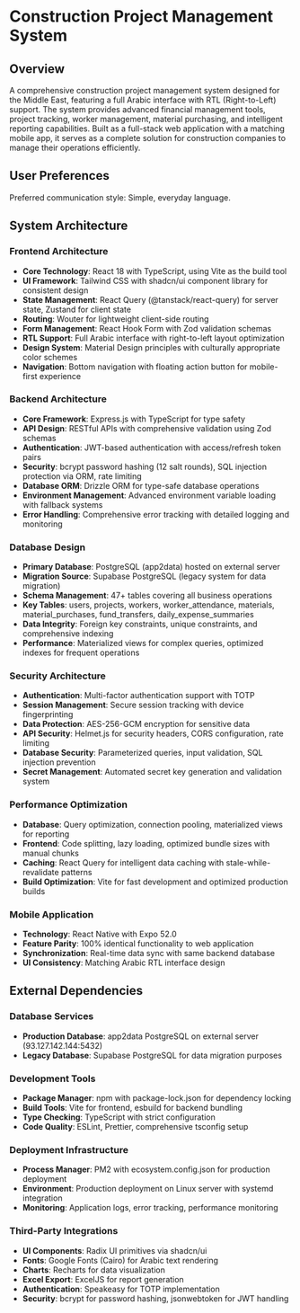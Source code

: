 # Construction Project Management System

## Overview
A comprehensive construction project management system designed for the Middle East, featuring a full Arabic interface with RTL (Right-to-Left) support. The system provides advanced financial management tools, project tracking, worker management, material purchasing, and intelligent reporting capabilities. Built as a full-stack web application with a matching mobile app, it serves as a complete solution for construction companies to manage their operations efficiently.

## User Preferences
Preferred communication style: Simple, everyday language.

## System Architecture

### Frontend Architecture
- **Core Technology**: React 18 with TypeScript, using Vite as the build tool
- **UI Framework**: Tailwind CSS with shadcn/ui component library for consistent design
- **State Management**: React Query (@tanstack/react-query) for server state, Zustand for client state
- **Routing**: Wouter for lightweight client-side routing
- **Form Management**: React Hook Form with Zod validation schemas
- **RTL Support**: Full Arabic interface with right-to-left layout optimization
- **Design System**: Material Design principles with culturally appropriate color schemes
- **Navigation**: Bottom navigation with floating action button for mobile-first experience

### Backend Architecture
- **Core Framework**: Express.js with TypeScript for type safety
- **API Design**: RESTful APIs with comprehensive validation using Zod schemas
- **Authentication**: JWT-based authentication with access/refresh token pairs
- **Security**: bcrypt password hashing (12 salt rounds), SQL injection protection via ORM, rate limiting
- **Database ORM**: Drizzle ORM for type-safe database operations
- **Environment Management**: Advanced environment variable loading with fallback systems
- **Error Handling**: Comprehensive error tracking with detailed logging and monitoring

### Database Design
- **Primary Database**: PostgreSQL (app2data) hosted on external server
- **Migration Source**: Supabase PostgreSQL (legacy system for data migration)
- **Schema Management**: 47+ tables covering all business operations
- **Key Tables**: users, projects, workers, worker_attendance, materials, material_purchases, fund_transfers, daily_expense_summaries
- **Data Integrity**: Foreign key constraints, unique constraints, and comprehensive indexing
- **Performance**: Materialized views for complex queries, optimized indexes for frequent operations

### Security Architecture
- **Authentication**: Multi-factor authentication support with TOTP
- **Session Management**: Secure session tracking with device fingerprinting
- **Data Protection**: AES-256-GCM encryption for sensitive data
- **API Security**: Helmet.js for security headers, CORS configuration, rate limiting
- **Database Security**: Parameterized queries, input validation, SQL injection prevention
- **Secret Management**: Automated secret key generation and validation system

### Performance Optimization
- **Database**: Query optimization, connection pooling, materialized views for reporting
- **Frontend**: Code splitting, lazy loading, optimized bundle sizes with manual chunks
- **Caching**: React Query for intelligent data caching with stale-while-revalidate patterns
- **Build Optimization**: Vite for fast development and optimized production builds

### Mobile Application
- **Technology**: React Native with Expo 52.0
- **Feature Parity**: 100% identical functionality to web application
- **Synchronization**: Real-time data sync with same backend database
- **UI Consistency**: Matching Arabic RTL interface design

## External Dependencies

### Database Services
- **Production Database**: app2data PostgreSQL on external server (93.127.142.144:5432)
- **Legacy Database**: Supabase PostgreSQL for data migration purposes

### Development Tools
- **Package Manager**: npm with package-lock.json for dependency locking
- **Build Tools**: Vite for frontend, esbuild for backend bundling
- **Type Checking**: TypeScript with strict configuration
- **Code Quality**: ESLint, Prettier, comprehensive tsconfig setup

### Deployment Infrastructure
- **Process Manager**: PM2 with ecosystem.config.json for production deployment
- **Environment**: Production deployment on Linux server with systemd integration
- **Monitoring**: Application logs, error tracking, performance monitoring

### Third-Party Integrations
- **UI Components**: Radix UI primitives via shadcn/ui
- **Fonts**: Google Fonts (Cairo) for Arabic text rendering
- **Charts**: Recharts for data visualization
- **Excel Export**: ExcelJS for report generation
- **Authentication**: Speakeasy for TOTP implementation
- **Security**: bcrypt for password hashing, jsonwebtoken for JWT handling